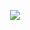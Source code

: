 <p align="center">
  <img src="https://capsule-render.vercel.app/api?text=Hello there!🕹️&animation=fadeIn&type=waving&color=gradient&height=100"/>
</p>
